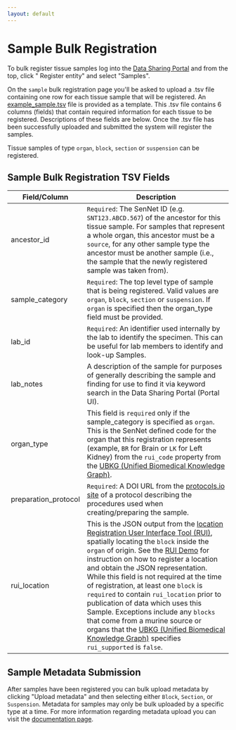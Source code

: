 ```yaml
---
layout: default
---
```


# Sample Bulk Registration

To bulk register tissue samples log into
the [Data Sharing Portal](https://data.sennetconsortium.org/edit/bulk/sample?action=register) and from the top, click "
Register entity" and select "Samples".

On the `sample` bulk registration page you'll be asked to upload a .tsv file containing one row for each tissue sample
that will be registered. An [example_sample.tsv](https://data.sennetconsortium.org/bulk/entities/example_sample.tsv)
file is provided as a template. This .tsv file contains 6 columns (fields) that contain required information for each
tissue to be registered. Descriptions of these fields are below. Once the .tsv file has been successfully uploaded and
submitted the system will register the samples.

Tissue samples of type `organ`, `block`, `section` or `suspension` can be registered.

## Sample Bulk Registration TSV Fields

| Field/Column         | Description                                                                                                                                                                                                                                                                                                                                                                                                                                                                                                                                                                                                                                                                                                                                                       |
|----------------------|-------------------------------------------------------------------------------------------------------------------------------------------------------------------------------------------------------------------------------------------------------------------------------------------------------------------------------------------------------------------------------------------------------------------------------------------------------------------------------------------------------------------------------------------------------------------------------------------------------------------------------------------------------------------------------------------------------------------------------------------------------------------|
| ancestor_id          | `Required`: The SenNet ID (e.g. `SNT123.ABCD.567`) of the ancestor for this tissue sample.  For samples that represent a whole organ, this ancestor must be a `source`, for any other sample type the ancestor must be another sample (i.e., the sample that the newly registered sample was taken from).                                                                                                                                                                                                                                                                                                                                                                                                                                                         |
| sample_category      | `Required`: The top level type of sample that is being registered. Valid values are `organ`, `block`, `section` or `suspension`. If `organ` is specified then the organ_type field must be provided.                                                                                                                                                                                                                                                                                                                                                                                                                                                                                                                                                              |
| lab_id               | `Required`: An identifier used internally by the lab to identify the specimen. This can be useful for lab members to identify and look-up Samples.                                                                                                                                                                                                                                                                                                                                                                                                                                                                                                                                                                                                                |
| lab_notes            | A description of the sample for purposes of generally describing the sample and finding for use to find it via keyword search in the Data Sharing Portal (Portal UI).                                                                                                                                                                                                                                                                                                                                                                                                                                                                                                                                                                                             |
| organ_type           | This field is `required` only if the sample_category is specified as `organ`.  This is the SenNet defined code for the organ that this registration represents (example, `BR` for Brain or `LK` for Left Kidney) from the `rui_code` property from the [UBKG (Unified Biomedical Knowledge Graph)](https://ontology.api.hubmapconsortium.org/organs?application_context=sennet).                                                                                                                                                                                                                                                                                                                                                                                  |
| preparation_protocol | `Required`: A DOI URL from the [protocols.io site](https://protocols.io) of a protocol describing the procedures used when creating/preparing the sample.                                                                                                                                                                                                                                                                                                                                                                                                                                                                                                                                                                                                         |
| rui_location         | This is the JSON output from the [location Registration User Interface Tool (RUI)](https://apps.humanatlas.io/rui), spatially locating the `block` inside the `organ` of origin. See the [RUI Demo](https://www.youtube.com/watch?v=142hGer4xvU) for instruction on how to register a location and obtain the JSON representation. While this field is not required at the time of registration, at least one `block` is `required` to contain `rui_location` prior to publication of data which uses this Sample. Exceptions include any `blocks` that come from a murine source or organs that the [UBKG (Unified Biomedical Knowledge Graph)](https://ontology.api.hubmapconsortium.org/organs?application_context=sennet) specifies `rui_supported` is `false`. |

## Sample Metadata Submission

After samples have been registered you can bulk upload metadata by clicking "Upload metadata" and then selecting either
`Block`, `Section`, or `Suspension`. Metadata for samples may only be bulk uploaded by a specific type at a time. For
more information regarding metadata upload you can visit
the [documentation page](../../libraries/ingest-validation-tools/schemas).